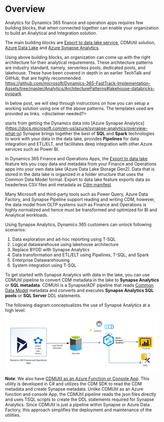 
# Overview

Analytics for Dynamics 365 finance and operation apps requires few building blocks, that when connected together can enable your organization to build an Analytical and Integration solution.

The main building blocks are [Export to data lake service](https://learn.microsoft.com/en-us/dynamics365/fin-ops-core/dev-itpro/data-entities/azure-data-lake-ga-version-overview), CDMUtil solution, [Azure Data Lake](https://learn.microsoft.com/en-us/azure/storage/blobs/data-lake-storage-introduction) and [Azure Synapse Analytics](https://learn.microsoft.com/en-us/azure/synapse-analytics/overview-what-is).

Using above building blocks, an organization can come up with the right architecture for their analytical requirements. These architecture patterns are industry standard, namely, serverless pools, dedicated pools, and lakehouse. These have been covered in depth in an earlier TechTalk and GitHub, that are highly recommended. https://github.com/microsoft/Dynamics-365-FastTrack-Implementation-Assets/tree/master/Analytics/ArchitecturePatterns#lakehouse-databricks-pyspark

In below post, we will step through instructions on how you can setup a working solution using one of the above patterns. The templates used are provided as links. <disclaimer needed?>

starts from getting the Dynamics data into [Azure Synapse Analytics] (https://docs.microsoft.com/en-us/azure/synapse-analytics/overview-what-is) Synapse brings together the best of **SQL** and **Spark** technologies to work with your data in the data lake, provides **Pipelines** for data integration and ETL/ELT, and facilitates deep integration with other Azure services such as Power BI. 


In Dynamics 365 Finance and Operations Apps, the [Export to data lake](https://docs.microsoft.com/en-us/dynamics365/fin-ops-core/dev-itpro/data-entities/finance-data-azure-data-lake) feature lets you copy data and metadata from your Finance and Operations apps into your own data lake (Azure Data Lake Storage Gen2). 
Data that is stored in the data lake is organized in a folder structure that uses the Common Data Model format. 
Export to data lake feature exports data as headerless CSV files and metadata as [Cdm manifest](https://docs.microsoft.com/en-us/common-data-model/cdm-manifest).  

Many Microsoft and third-party tools such as Power Query, Azure Data Factory, and Synapse Pipeline support reading and writing CDM, 
however, the data model from OLTP systems such as Finance and Operations is highly normalized and hence must be transformed and optimized for BI and Analytical workloads. 

Using Synapse Analytics, Dynamics 365 customers can unlock following scenarios: 

1. Data exploration and ad-hoc reporting using T-SQL 
2. Logical datawarehouse using lakehouse architecture 
3. Replace BYOD with Synapse Analytics
4. Data transformation and ETL/ELT using Pipelines, T-SQL, and Spark
5. Enterprise Datawarehousing
6. System integration using T-SQL

To get started with Synapse Analytics with data in the lake, you can use CDMUtil pipeline to convert CDM metadata in the lake to **Synapse Analytics** or **SQL metadata**. 
CDMUtil is a Synapse/ADF pipeline that reads [Common Data Model](https://docs.microsoft.com/en-us/common-data-model/) metadata and converts and executes  **Synapse Analytics SQL pools** or **SQL Server** DDL statements. 

The following diagram conceptualizes the use of Synapse Analytics at a high level: 
![Cdm Util As Pipeline](CdmUtilAsPipeline.png)


**Note**: We also have [CDMUtil as an Azure Function or Console App](readme.md). This utility is developed in C# and utilizes the CDM SDK to read the CDM metadata and create Synapse metadata. 
Unlike CDMUtil as an Azure function and console App, the CDMUtil pipeline reads the json files directly and uses TSQL scripts to create the DDL statements required for Synapse Analytics.
Since CDMUtil is just a pipeline within Synapse or Azure Data Factory, this approach simplifies the deployment and maintenance of the utilities.


